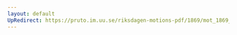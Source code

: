 ```yaml
---
layout: default
UpRedirect: https://pruto.im.uu.se/riksdagen-motions-pdf/1869/mot_1869__ak__109/mot_1869__ak__109-002.pdf
---
```

